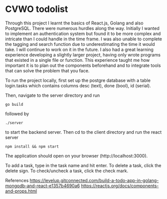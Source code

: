 # CVWO todolist
 
Through this project I learnt the basics of React.js, Golang and also PostgreSQL. 
There were numerous hurdles along the way. Initially I wanted to implement an authentication system but found it to be more complex and intricate than I could handle in the time frame. I was also unable to complete the tagging and search function due to underestimating the time it would take. I will continue to work on it in the future. I also had a great learning experience developing a slightly larger project, having only wrote programs that existed in a single file or function. This experience taught me how important it is to plan out the components beforehand and to integrate tools that can solve the problem that you face.

To run the project locally, first set up the postgre database with a table login.tasks which contains columns desc (text), done (bool), id (serial). 

Then, navigate to the server directory and run 
```
go build 
```
followed by 
```
./server 
```
to start the backend server. Then cd to the client directory and run the react server
```
npm install && npm start
```
The application should open on your browser (http://localhost:3000).

To add a task, type in the task name and hit enter.
To delete a task, click the delete sign.
To check/uncheck a task, click the check mark.

References
https://levelup.gitconnected.com/build-a-todo-app-in-golang-mongodb-and-react-e1357b4690a6
https://reactjs.org/docs/components-and-props.html

